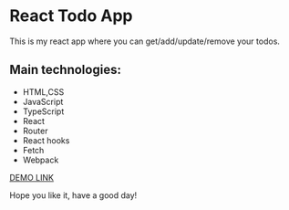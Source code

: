 # React Todo App

This is my react app where you can get/add/update/remove your todos.

## Main technologies:
- HTML,CSS
- JavaScript
- TypeScript
- React
- Router
- React hooks
- Fetch
- Webpack

[DEMO LINK](https://max-rozzhalovets.github.io/react_todo-app-with-api/)

Hope you like it, have a good day!
